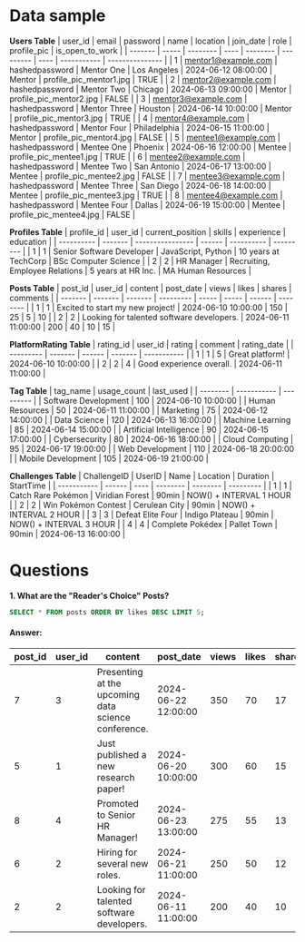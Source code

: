 # Data sample
**Users Table**
| user_id | email | password | name | location | join_date | role | profile_pic | is_open_to_work |
| ------- | ----- | -------- | ---- | -------- | --------- | ---- | ----------- | --------------- |
| 1 | mentor1@example.com | hashedpassword | Mentor One | Los Angeles | 2024-06-12 08:00:00 | Mentor | profile_pic_mentor1.jpg | TRUE |
| 2 | mentor2@example.com | hashedpassword | Mentor Two | Chicago | 2024-06-13 09:00:00 | Mentor | profile_pic_mentor2.jpg | FALSE |
| 3 | mentor3@example.com | hashedpassword | Mentor Three | Houston | 2024-06-14 10:00:00 | Mentor | profile_pic_mentor3.jpg | TRUE |
| 4 | mentor4@example.com | hashedpassword | Mentor Four | Philadelphia | 2024-06-15 11:00:00 | Mentor | profile_pic_mentor4.jpg | FALSE |
| 5 | mentee1@example.com | hashedpassword | Mentee One | Phoenix | 2024-06-16 12:00:00 | Mentee | profile_pic_mentee1.jpg | TRUE |
| 6 | mentee2@example.com | hashedpassword | Mentee Two | San Antonio | 2024-06-17 13:00:00 | Mentee | profile_pic_mentee2.jpg | FALSE |
| 7 | mentee3@example.com | hashedpassword | Mentee Three | San Diego | 2024-06-18 14:00:00 | Mentee | profile_pic_mentee3.jpg | TRUE |
| 8 | mentee4@example.com | hashedpassword | Mentee Four | Dallas | 2024-06-19 15:00:00 | Mentee | profile_pic_mentee4.jpg | FALSE |

**Profiles Table**
| profile_id | user_id | current_position | skills | experience | education |
| ---------- | ------- | ---------------- | ------ | ---------- | --------- |
| 1 | 1 | Senior Software Developer | JavaScript, Python | 10 years at TechCorp | BSc Computer Science |
| 2 | 2 | HR Manager | Recruiting, Employee Relations | 5 years at HR Inc. | MA Human Resources |

**Posts Table**
| post_id | user_id | content | post_date | views | likes | shares | comments |
| ------- | ------- | ------- | --------- | ----- | ----- | ------ | -------- |
| 1 | 1 | Excited to start my new project! | 2024-06-10 10:00:00 | 150 | 25 | 5 | 10 |
| 2 | 2 | Looking for talented software developers. | 2024-06-11 11:00:00 | 200 | 40 | 10 | 15 |

**PlatformRating Table**
| rating_id | user_id | rating | comment | rating_date |
| --------- | ------- | ------ | ------- | ----------- |
| 1 | 1 | 5 | Great platform! | 2024-06-10 10:00:00 |
| 2 | 2 | 4 | Good experience overall. | 2024-06-11 11:00:00 |

**Tag Table**
| tag_name | usage_count | last_used |
| -------- | ----------- | --------- |
| Software Development | 100 | 2024-06-10 10:00:00 |
| Human Resources | 50 | 2024-06-11 11:00:00 |
| Marketing | 75 | 2024-06-12 14:00:00 |
| Data Science | 120 | 2024-06-13 16:00:00 |
| Machine Learning | 85 | 2024-06-14 15:00:00 |
| Artificial Intelligence | 90 | 2024-06-15 17:00:00 |
| Cybersecurity | 80 | 2024-06-16 18:00:00 |
| Cloud Computing | 95 | 2024-06-17 19:00:00 |
| Web Development | 110 | 2024-06-18 20:00:00 |
| Mobile Development | 105 | 2024-06-19 21:00:00 |

**Challenges Table**
| ChallengeID | UserID | Name | Location | Duration | StartTime |
| ----------- | ------ | ---- | -------- | -------- | --------- |
| 1 | 1 | Catch Rare Pokémon | Viridian Forest | 90min | NOW() + INTERVAL 1 HOUR |
| 2 | 2 | Win Pokémon Contest | Cerulean City | 90min | NOW() + INTERVAL 2 HOUR |
| 3 | 3 | Defeat Elite Four | Indigo Plateau | 90min | NOW() + INTERVAL 3 HOUR |
| 4 | 4 | Complete Pokédex | Pallet Town | 90min | 2024-06-13 16:00:00 |

# Questions 
**1. What are the "Reader's Choice" Posts?**

````sql
SELECT * FROM posts ORDER BY likes DESC LIMIT 5;
````

#### Answer:

| post_id | user_id | content                                             | post_date           | views | likes | shares | comments |
| ------- | ------- | --------------------------------------------------- | ------------------- | ----- | ----- | ------ | -------- |
| 7       | 3       | Presenting at the upcoming data science conference. | 2024-06-22 12:00:00 | 350   | 70    | 17     | 22       |
| 5       | 1       | Just published a new research paper!                | 2024-06-20 10:00:00 | 300   | 60    | 15     | 20       |
| 8       | 4       | Promoted to Senior HR Manager!                      | 2024-06-23 13:00:00 | 275   | 55    | 13     | 19       |
| 6       | 2       | Hiring for several new roles.                       | 2024-06-21 11:00:00 | 250   | 50    | 12     | 18       |
| 2       | 2       | Looking for talented software developers.           | 2024-06-11 11:00:00 | 200   | 40    | 10     | 15       |
